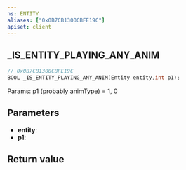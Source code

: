 ```yaml
---
ns: ENTITY
aliases: ["0x0B7CB1300CBFE19C"]
apiset: client
---
```

## _IS_ENTITY_PLAYING_ANY_ANIM

```c
// 0x0B7CB1300CBFE19C
BOOL _IS_ENTITY_PLAYING_ANY_ANIM(Entity entity,int p1);
```

Params: p1 (probably animType) = 1, 0

## Parameters
* **entity**:
* **p1**:

## Return value

